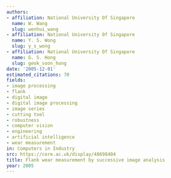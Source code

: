 ```yaml
---
authors:
- affiliation: National University Of Singapore
  name: W. Wang
  slug: wenhui_wang
- affiliation: National University Of Singapore
  name: Y. S. Wong
  slug: y_s_wong
- affiliation: National University Of Singapore
  name: G. S. Hong
  slug: geok_soon_hong
date: '2005-12-01'
estimated_citations: 70
fields:
- image processing
- flank
- digital image
- digital image processing
- image series
- cutting tool
- robustness
- computer vision
- engineering
- artificial intelligence
- wear measurement
in: Computers in Industry
src: https://core.ac.uk/display/48698404
title: Flank wear measurement by successive image analysis
year: 2005
---
```

